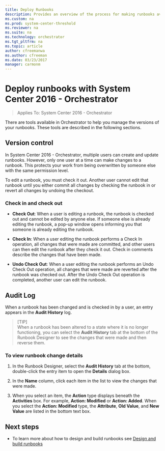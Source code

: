 ```yaml
---
title: Deploy Runbooks
description: Provides an overview of the process for making runbooks available for operations.
ms.custom: na
ms.prod: system-center-threshold
ms.reviewer: na
ms.suite: na
ms.technology: orchestrator
ms.tgt_pltfrm: na
ms.topic: article
author: cfreemanwa
ms.author: cfreeman
ms.date: 03/23/2017
manager: carmonm
---
```

# Deploy runbooks with System Center 2016 - Orchestrator

>Applies To: System Center 2016 - Orchestrator

There are tools available in Orchestrator to help you manage the versions of your runbooks. These tools are described in the following sections.  

## Version control  
In System Center 2016 - Orchestrator, multiple users can create and update runbooks. However, only one user at a time can make changes to a runbook. This protects your work from being overwritten by someone else with the same permission level.  

To edit a runbook, you must check it out. Another user cannot edit that runbook until you either commit all changes by checking the runbook in or revert all changes by undoing the checkout.  

### Check in and check out  

-   **Check Out**: When a user is editing a runbook, the runbook is checked out and cannot be edited by anyone else. If someone else is already editing the runbook, a pop\-up window opens informing you that someone is already editing the runbook.  

-   **Check In**: When a user editing the runbook performs a Check In operation, all changes that were made are committed, and other users can then edit the runbook after they check it out. Check in comments describe the changes that have been made.  

-   **Undo Check Out**: When a user editing the runbook performs an Undo Check Out operation, all changes that were made are reverted after the runbook was checked out. After the Undo Check Out operation is completed, another user can edit the runbook.  

## Audit Log  
When a runbook has been changed and is checked in by a user, an entry appears in the **Audit History** log.  

> [TIP]  
> When a runbook has been altered to a state where it is no longer functioning, you can select the **Audit History** tab at the bottom of the Runbook Designer to see the changes that were made and then reverse them.  

### To view runbook change details  

1.  In the Runbook Designer, select the **Audit History** tab at the bottom, double\-click the entry item to open the **Details** dialog box.  

2.  In the **Name** column, click each item in the list to view the changes that were made.  

3.  When you select an item, the **Action** type displays beneath the **Activities** box. For example, **Action: Modified** or **Action: Added**. When you select the **Action: Modified** type, the **Attribute**, **Old Value**, and **New Value** are listed in the bottom text box.  

## Next steps  
- To learn more about how to design and build runbooks see [Design and build runbooks](design-and-build-runbooks.md)

